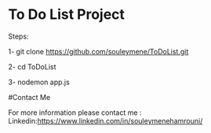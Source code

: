 # To Do List Project

Steps:

1- git clone https://github.com/souleymene/ToDoList.git

2- cd ToDoList

3- nodemon app.js

#Contact Me

For more information please contact me :
Linkedin:https://www.linkedin.com/in/souleymenehamrouni/
